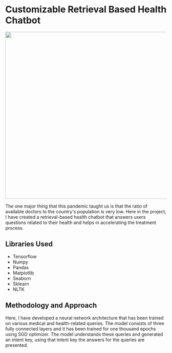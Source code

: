 # Customizable Retrieval Based Health Chatbot
<p align="center">
</p>
<img src="https://www.scnsoft.com/blog-pictures/healthcare/how-chatbots-and-ai-are-changing-the-healthcare-industry_1.png" width="970" height="520">
<p>The one major thing that this pandemic taught us is that the ratio of available doctors to the country's population is very low. Here in the project, I have created a retrieval-based health chatbot that answers users questions related to their health and helps in accelerating the treatment process. </p>
<h2>Libraries Used</h2>
<ul>
  <li>Tensorflow</li>
  <li>Numpy</li>
  <li>Pandas </li>
  <li>Matplotlib</li>
  <li>Seaborn</li>
  <li>Sklearn</li>
  <li>NLTK</li>
</ul>
<h2>Methodology and Approach</h2>
<p>Here, I have developed a neural network architecture that has been trained on various medical and health-related queries.  The model consists of three fully connected layers and it has been trained for one thousand epochs using SGD optimizer. The model understands these queries and generated an intent key, using that intent key the answers for the queries are presented.</p>

